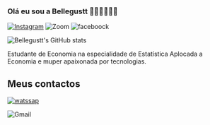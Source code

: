 ### Olá eu sou a Bellegustt 👩🏾‍⚖️👩🏾‍💻

[![Instagram](https://img.shields.io/badge/Instagram-E4405F?style=for-the-badge&logo=instagram&logoColor=white)](https//www.intagram.com/invites/contact/?i=ylh69slnife&utm_content=10er1hb)
![Zoom](https://img.shields.io/badge/Zoom-2D8CFF?style=for-the-badge&logo=zoom&logoColor=white)
![faceboock](https://img.shields.io/badge/Facebook-1877F2?style=for-the-badge&logo=facebook&logoColor=white)

![Bellegustt's GitHub stats](https://github-readme-stats.vercel.app/api?username=Bellegustt&show_icons=true&theme=radical)


Estudante de Economia na especialidade de Estatística Aplocada a Economia e muper apaixonada por tecnologias.

## Meus contactos
[![watssap](https://img.shields.io/badge/WhatsApp-25D366?style=for-the-badge&logo=whatsapp&logoColor=white)](https://whats.link/bellegustt)

![Gmail](https://img.shields.io/badge/Gmail-D14836?style=for-the-badge&logo=gmail&logoColor=white)
